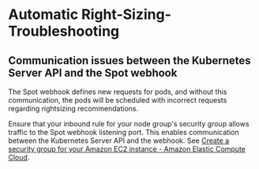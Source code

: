 # Automatic Right-Sizing-Troubleshooting

## Communication issues between the Kubernetes Server API and the Spot webhook

The Spot webhook defines new requests for pods, and without this communication, the pods will be scheduled with incorrect requests regarding rightsizing recommendations.

Ensure that your inbound rule for your node group's security group allows traffic to the Spot webhook listening port. 
This enables communication between the Kubernetes Server API and the webhook. 
See [Create a security group for your Amazon EC2 instance - Amazon Elastic Compute Cloud](https://docs.aws.amazon.com/AWSEC2/latest/UserGuide/creating-security-group.html).
